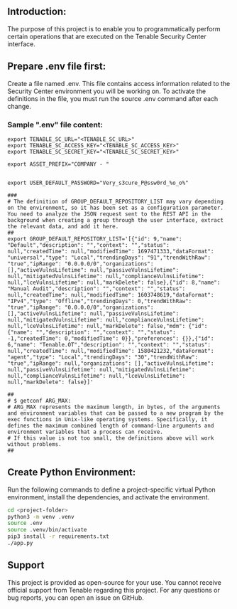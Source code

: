 


## Introduction:

The purpose of this project is to enable you to programmatically perform certain operations that are executed on the Tenable Security Center interface. 
## Prepare .env file first:

Create a file named .env. This file contains access information related to the Security Center environment you will be working on. To activate the definitions in the file, you must run the source .env command after each change.
### Sample ".env" file content: 
```
export TENABLE_SC_URL="<TENABLE_SC_URL>"
export TENABLE_SC_ACCESS_KEY="<TENABLE_SC_ACCESS_KEY>"
export TENABLE_SC_SECRET_KEY="<TENABLE_SC_SECRET_KEY>"

export ASSET_PREFIX="COMPANY - "


export USER_DEFAULT_PASSWORD="Very_s3cure_P@ssw0rd_%o_o%"

###
# The definition of GROUP_DEFAULT_REPOSITORY_LIST may vary depending on the environment, so it has been set as a configuration parameter. You need to analyze the JSON request sent to the REST API in the background when creating a group through the user interface, extract the relevant data, and add it here.
##
export GROUP_DEFAULT_REPOSITORY_LIST='[{"id": 9,"name": "Default","description": "","context": "","status": null,"createdTime": null,"modifiedTime": 1697471333,"dataFormat": "universal","type": "Local","trendingDays": "91","trendWithRaw": "true","ipRange": "0.0.0.0/0","organizations": [],"activeVulnsLifetime": null,"passiveVulnsLifetime": null,"mitigatedVulnsLifetime": null,"complianceVulnsLifetime": null,"lceVulnsLifetime": null,"markDelete": false},{"id": 8,"name": "Manual Audit","description": "","context": "","status": null,"createdTime": null,"modifiedTime": 1603748619,"dataFormat": "IPv4","type": "Offline","trendingDays": 0,"trendWithRaw": "true","ipRange": "0.0.0.0/0","organizations": [],"activeVulnsLifetime": null,"passiveVulnsLifetime": null,"mitigatedVulnsLifetime": null,"complianceVulnsLifetime": null,"lceVulnsLifetime": null,"markDelete": false,"mdm": {"id": {"name": "","description": "","context": "","status": -1,"createdTime": 0,"modifiedTime": 0}},"preferences": {}},{"id": 6,"name": "Tenable.OT","description": "","context": "","status": null,"createdTime": null,"modifiedTime": 1580421232,"dataFormat": "agent","type": "Local","trendingDays": "30","trendWithRaw": "true","ipRange": null,"organizations": [],"activeVulnsLifetime": null,"passiveVulnsLifetime": null,"mitigatedVulnsLifetime": null,"complianceVulnsLifetime": null,"lceVulnsLifetime": null,"markDelete": false}]'

## 
# $ getconf ARG_MAX:
# ARG_MAX represents the maximum length, in bytes, of the arguments and environment variables that can be passed to a new program by the exec functions in Unix-like operating systems. Specifically, it defines the maximum combined length of command-line arguments and environment variables that a process can receive.
# If this value is not too small, the definitions above will work without problems.
##

```


## Create Python Environment:

Run the following commands to define a project-specific virtual Python environment, install the dependencies, and activate the environment.

```bash
cd <project-folder>
python3 -m venv .venv
source .env
source .venv/bin/activate
pip3 install -r requirements.txt
./app.py
```

## Support
This project is provided as open-source for your use. You cannot receive official support from Tenable regarding this project. For any questions or bug reports, you can open an issue on GitHub.
